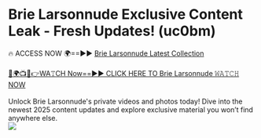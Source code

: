 # Brie Larsonnude Exclusive Content Leak - Fresh Updates! (uc0bm)

🔥 ACCESS NOW 🌍==►► <a href="https://tinyurl.com/yc657z5k" rel="nofollow">Brie Larsonnude Latest Collection</a>
<br><br>
[🔴🌍📺📱👉WA𝚃CH Now==►► CLICK HERE TO Brie Larsonnude 𝚆𝙰𝚃𝙲𝙷 NOW](https://tinyurl.com/yc657z5k)
<br><br>
Unlock Brie Larsonnude's private videos and photos today! Dive into the newest 2025 content updates and explore exclusive material you won’t find anywhere else.
<br>
<a href="https://tinyurl.com/yc657z5k" rel="nofollow" data-target="animated-image.originalLink"><img src="https://camo.githubusercontent.com/8a4f000d20f83aca3bf7ec5f350d767afa0574a8a352519fd8cfa583a6f93a33/68747470733a2f2f692e696d6775722e636f6d2f644a486b345a712e676966" data-canonical-src="https://i.imgur.com/dJHk4Zq.gif" style="max-width: 100%; display: inline-block;" data-target="animated-image.originalImage"></a>
<br>
